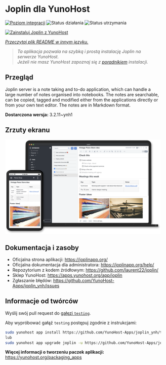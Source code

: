 <!--
To README zostało automatycznie wygenerowane przez <https://github.com/YunoHost/apps/tree/master/tools/readme_generator>
Nie powinno być ono edytowane ręcznie.
-->

# Joplin dla YunoHost

[![Poziom integracji](https://apps.yunohost.org/badge/integration/joplin)](https://ci-apps.yunohost.org/ci/apps/joplin/)
![Status działania](https://apps.yunohost.org/badge/state/joplin)
![Status utrzymania](https://apps.yunohost.org/badge/maintained/joplin)

[![Zainstaluj Joplin z YunoHost](https://install-app.yunohost.org/install-with-yunohost.svg)](https://install-app.yunohost.org/?app=joplin)

*[Przeczytaj plik README w innym języku.](./ALL_README.md)*

> *Ta aplikacja pozwala na szybką i prostą instalację Joplin na serwerze YunoHost.*  
> *Jeżeli nie masz YunoHost zapoznaj się z [poradnikiem](https://yunohost.org/install) instalacji.*

## Przegląd

Joplin server is a note taking and to-do application, which can handle a large number of notes organised into notebooks. The notes are searchable, can be copied, tagged and modified either from the applications directly or from your own text editor. The notes are in Markdown format.

**Dostarczona wersja:** 3.2.11~ynh1

## Zrzuty ekranu

![Zrzut ekranu z Joplin](./doc/screenshots/screenshot.png)

## Dokumentacja i zasoby

- Oficjalna strona aplikacji: <https://joplinapp.org/>
- Oficjalna dokumentacja dla administratora: <https://joplinapp.org/help/>
- Repozytorium z kodem źródłowym: <https://github.com/laurent22/joplin/>
- Sklep YunoHost: <https://apps.yunohost.org/app/joplin>
- Zgłaszanie błędów: <https://github.com/YunoHost-Apps/joplin_ynh/issues>

## Informacje od twórców

Wyślij swój pull request do [gałęzi `testing`](https://github.com/YunoHost-Apps/joplin_ynh/tree/testing).

Aby wypróbować gałąź `testing` postępuj zgodnie z instrukcjami:

```bash
sudo yunohost app install https://github.com/YunoHost-Apps/joplin_ynh/tree/testing --debug
lub
sudo yunohost app upgrade joplin -u https://github.com/YunoHost-Apps/joplin_ynh/tree/testing --debug
```

**Więcej informacji o tworzeniu paczek aplikacji:** <https://yunohost.org/packaging_apps>
